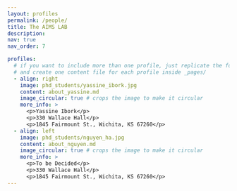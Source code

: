 ```yaml
---
layout: profiles
permalink: /people/
title: The AIMS LAB
description: 
nav: true
nav_order: 7

profiles:
  # if you want to include more than one profile, just replicate the following block
  # and create one content file for each profile inside _pages/
  - align: right
    image: phd_students/yassine_ibork.jpg
    content: about_yassine.md
    image_circular: true # crops the image to make it circular
    more_info: >
      <p>Yassine Ibork</p>
      <p>330 Wallace Hall</p>
      <p>1845 Fairmount St., Wichita, KS 67260</p>
  - align: left
    image: phd_students/nguyen_ha.jpg
    content: about_nguyen.md
    image_circular: true # crops the image to make it circular
    more_info: >
      <p>To be Decided</p>
      <p>330 Wallace Hall</p>
      <p>1845 Fairmount St., Wichita, KS 67260</p>
---
```

